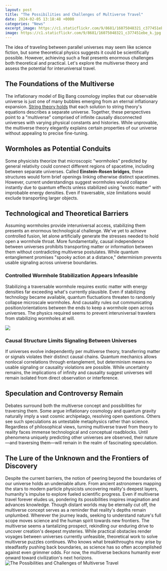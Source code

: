 ```yaml
---
layout: post
title: "The Possibilities and Challenges of Multiverse Travel"
date: 2024-02-05 13:18:48 +0000
categories: "News"
excerpt_image: https://c1.staticflickr.com/9/8681/16075048321_c377451ebe_k.jpg
image: https://c1.staticflickr.com/9/8681/16075048321_c377451ebe_k.jpg
---
```


The idea of traveling between parallel universes may seem like science fiction, but some theoretical physics suggests it could be scientifically possible. However, achieving such a feat presents enormous challenges both theoretical and practical. Let's explore the multiverse theory and assess the potential for interuniversal travel.
## The Foundations of the Multiverse 
The inflationary model of Big Bang cosmology implies that our observable universe is just one of many bubbles emerging from an eternal inflationary expansion. [String theory holds](https://store.fi.io.vn/collection/akbar) that each solution to string theory's equations describes a separate universe. Together, these perspectives point to a "multiverse" comprised of infinite causally disconnected universes with varying physical constants and histories. While unprovable, the multiverse theory elegantly explains certain properties of our universe without appealing to precise fine-tuning.
## Wormholes as Potential Conduits
Some physicists theorize that microscopic "wormholes" predicted by general relativity could connect different regions of spacetime, including between separate universes. Called **Einstein-Rosen bridges**, these structures would form brief openings linking otherwise distinct spacetimes. However, current understandings suggest wormholes would collapse instantly due to quantum effects unless stabilized using "exotic matter" with improbable energy densities. Even if traversable, size limitations would exclude transporting larger objects.
## Technological and Theoretical Barriers 
Assuming wormholes provide interuniversal access, stabilizing them presents an enormous technological challenge. We've yet to achieve controlled fusion, let alone artificially generate the stresses needed to hold open a wormhole throat. More fundamentally, causal independence between universes prohibits transporting matter or information between them without contradicting multiverse postulates. While quantum entanglement promises "spooky action at a distance," determinism prevents usable signaling across universe boundaries.
### Controlled Wormhole Stabilization Appears Infeasible 
Stabilizing a traversable wormhole requires exotic matter with energy densities far exceeding what's currently plausible. Even if stabilizing technology became available, quantum fluctuations threaten to randomly collapse microscale wormholes. And causality rules out communicating position/orientations between the ends to keep a wormhole open across universes. The physics required seems to prevent interuniversal travelers from stabilizing wormholes at will.

![](https://www.thoughtco.com/thmb/8D-wCXbRHdZKevm2PKBdPwMbfKQ=/3952x3200/filters:fill(auto,1)/GettyImages-117453174-57b7779e3df78c8763c694cd.jpg)
### Causal Structure Limits Signaling Between Universes
If universes evolve independently per multiverse theory, transferring matter or signals violates their distinct causal chains. Quantum mechanics allows nonlocal correlations through entanglement, but determinism means no usable signaling or causality violations are possible. While uncertainty remains, the implications of infinity and causality suggest universes will remain isolated from direct observation or interference.
## Speculation and Controversy Remain 
Debates surround both the multiverse concept and possibilities for traversing them. Some argue inflationary cosmology and quantum gravity naturally imply a vast cosmic archipelago, resolving open questions. Others see such speculations as untestable metaphysics rather than science. Regardless of philosophical views, turning multiverse travel from theory to reality faces immense technological and conceptual roadblocks. Until phenomena uniquely predicting other universes are observed, their nature—and traversing them—will remain in the realm of fascinating speculation.
## The Lure of the Unknown and the Frontiers of Discovery
Despite the current barriers, the notion of peering beyond the boundaries of our universe holds an undeniable allure. From ancient astronomers mapping the stars to modern particle physicists uncovering reality's deepest layers, humanity's impulse to explore fueled scientific progress. Even if multiverse travel forever eludes us, pondering its possibilities inspires imagination and advances knowledge. Though distant worlds may be eternally cut off, the multiverse concept serves as a reminder that reality's depths remain unplumbed. Wherever the journey leads, seeking to understand nature's full scope moves science and the human spirit towards new frontiers.
The multiverse seems a tantalizing prospect, rekindling our enduring drive to uncover creation's deepest mysteries. While practical obstacles render voyages between universes currently unfeasible, theoretical work to solve multiverse puzzles continues. Who knows what breakthroughs may arise by steadfastly pushing back boundaries, as science has so often accomplished against even grimmer odds. For now, the multiverse beckons humanity ever onward toward civilization's next horizons.
![The Possibilities and Challenges of Multiverse Travel](https://c1.staticflickr.com/9/8681/16075048321_c377451ebe_k.jpg)